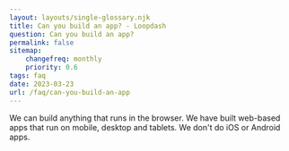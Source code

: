 ```yaml
--- 
layout: layouts/single-glossary.njk
title: Can you build an app? - Loopdash
question: Can you build an app?
permalink: false
sitemap:
	changefreq: monthly
	priority: 0.6
tags: faq
date: 2023-03-23
url: /faq/can-you-build-an-app
---
```


<p class="font-41">We can build anything that runs in the browser. We have built web-based apps that run on mobile, desktop and tablets. We don't do iOS or Android apps.
</p>